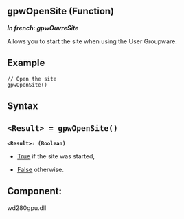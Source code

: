 
## gpwOpenSite (Function)

***In french: gpwOuvreSite***



<a name="XUse"></a>
<a name="Use"></a>
<a name="description"></a>
Allows you to start the site when using the User Groupware. 
<a name="Example1"></a>
<a name="sample_code"></a>

## Example


```wl
// Open the site
gpwOpenSite()
```

<a name="XSYNTAX"></a>

## Syntax
<a name="SYNTAX1"></a>

`<Result> = gpwOpenSite()`
---

**`<Result>: (Boolean)`**



- <u><u><u><u>True</u></u></u></u> if the site was started, 

- <u><u><u><u>False</u></u></u></u> otherwise. 










<a name="XComponent"></a>

## Component:
wd280gpu.dll
